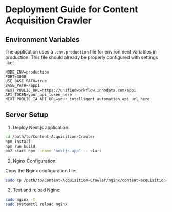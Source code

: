 # Deployment Guide for Content Acquisition Crawler

## Environment Variables

The application uses a `.env.production` file for environment variables in production. This file should already be properly configured with settings like:

```
NODE_ENV=production
PORT=3000
USE_BASE_PATH=true
BASE_PATH=/app1
NEXT_PUBLIC_URL=https://unifiedworkflow.innodata.com/app1
API_TOKEN=your_api_token_here
NEXT_PUBLIC_IA_API_URL=your_intelligent_automation_api_url_here
```

## Server Setup

1. Deploy Next.js application:

```bash
cd /path/to/Content-Acquisition-Crawler
npm install
npm run build
pm2 start npm --name "nextjs-app" -- start
```

2. Nginx Configuration:

Copy the Nginx configuration file:

```bash
sudo cp /path/to/Content-Acquisition-Crawler/nginx/content-acquisition-crawler.conf /etc/nginx/conf.d/
```

3. Test and reload Nginx:

```bash
sudo nginx -t
sudo systemctl reload nginx
```

